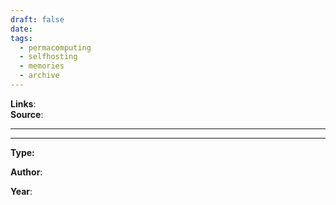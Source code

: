 ```yaml
---
draft: false
date:
tags:
  - permacomputing
  - selfhosting
  - memories
  - archive
---
```


**Links**: <br>
**Source**: <br>
___

___

**Type:**

**Author**:

**Year**:
